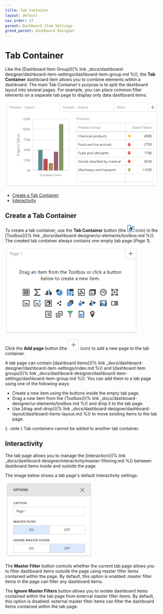 ```yaml
---
title: Tab Container
layout: default
nav_order: 17
parent: Dashboard Item Settings
grand_parent: Dashboard Designer
---
```

# Tab Container

Like the [Dashboard Item Group]({% link _docs/dashboard-designer/dashboard-item-settings/dashboard-item-group.md %}), the **Tab Container** dashboard item allows you to combine elements within a dashboard. The main Tab Container's purpose is to split the dashboard layout into several pages. For example, you can place common filter elements on a separate tab page to display only data dashboard items. 

![](/assets/images/dashboards/wdd-dashboard-item-tab-container.png)

- [Create a Tab Container](#create-a-tab-container)
- [Interactivity](#interactivity)

## Create a Tab Container
To create a tab container, use the **Tab Container** button (the ![Insert Tab Container](/assets/images/dashboards/wdd-toolbox-insert-tab-container.png) icon) in the [Toolbox]({% link _docs/dashboard-designer/ui-elements/toolbox.md %}). The created tab container always contains one empty tab page (_Page 1_).

![](/assets/images/dashboards/wdd-tab-container-empty-page.png)

Click the **Add page** button (the ![](/assets/images/dashboards/wdd-tab-container-add-page-button.png) icon) to add a new page to the tab container.

A tab page can contain [dashboard items]({% link _docs/dashboard-designer/dashboard-item-settings/index.md %}) and [dashboard item groups]({% link _docs/dashboard-designer/dashboard-item-settings/dashboard-item-group.md %}). You can add them to a tab page using one of the following ways:

* Create a new item using the buttons inside the empty tab page.
* Drag a new item from the [Toolbox]({% link _docs/dashboard-designer/ui-elements/toolbox.md %}) and drop it to the tab page.
* Use [drag-and-drop]({% link _docs/dashboard-designer/dashboard-layout/dashboard-items-layout.md %}) to move existing items to the tab page.

{: .note }
Tab containers cannot be added to another tab container.

## Interactivity

The tab page allows you to manage the [interaction]({% link _docs/dashboard-designer/interactivity/master-filtering.md %}) between dashboard items inside and outside the page. 

The image below shows a tab page's default interactivity settings:

![](/assets/images/dashboards/wdd-tabContainer-interactivity.png)

The **Master Filter** button controls whether the current tab page allows you to filter dashboard items outside the page using master filter items contained within the page. By default, this option is enabled: master filter items in the page can filter any dashboard items.

The **Ignore Master Filters** button allows you to isolate dashboard items contained within the tab page from external master filter items. By default, this option is disabled: external master filter items can filter the dashboard items contained within the tab page.